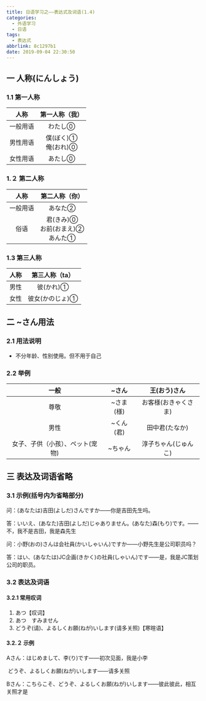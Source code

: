 ```yaml
---
title: 日语学习之——表达式及词语(1.4)
categories:
  - 外语学习
  - 日语
tags:
  - 表达式
abbrlink: 8c1297b1
date: 2019-09-04 22:30:50
---
```


## 一 人称(にんしょう)

### 1.1 第一人称

|   人称   |       第一人称（我）       |
| :------: | :------------------------: |
| 一般用语 |          わたし⓪           |
| 男性用语 | 僕(ぼく)①<br>俺(おれ)⓪<br> |
| 女性用语 |          あたし⓪           |

<!--more-->

### 1.２ 第二人称

|   人称   |              第二人称（你）               |
| :------: | :---------------------------------------: |
| 一般用语 |                  あなた②                  |
|   俗语   | 君(きみ)⓪<br>お前(おまえ)②<br>あんた①<br> |

### 1.3  第三人称

| 人称 | 第三人称（ta）  |
| :--: | :-------------: |
| 男性 |    彼(かれ)①    |
| 女性 | 彼女(かのじょ)① |



## 二 ~さん用法

### 2.1 用法说明
* 不分年龄、性别使用。但不用于自己

### 2.2 举例

|               一般               |   ~さん   |     王(おう)さん     |
| :------------------------------: | :-------: | :------------------: |
|               尊敬               | ~さま(様) | お客様(おきゃくさま) |
|               男性               | ~くん(君) |    田中君(たなか)    |
| 女子、子供（小孩）、ペット(宠物) |  ~ちゃん  | 淳子ちゃん(じゅんこ) |

## 三 表达及词语省略

### 3.1 示例(括号内为省略部分)

问：(あなたは)吉田(よしだ)さんですか——你是吉田先生吗。　　

答：いいえ、(あなた)吉田(よしだ)じゃありません。(あなた)森(もり)です。——不，我不是吉田，我是森先生



问：小野(おの)さんは会社員(かいしゃいん)ですか——小野先生是公司职员吗？    

答：はい、(あなたは)JC企画(きかく)の社員(しゃいん)です——是，我是JC策划公司的职员。


### 3.2 表达及词语

#### 3.2.1 常用叹词
1. あつ【叹词】
2. あつ　すみません
3. どうぞ(请)、よるしくお願(ねが)いします(请多关照)【寒暄语】

#### 3.2.２ 示例

Aさん：はじめまして、李(り)です——初次见面，我是小李       

​			どうぞ、よるしくお願(ねが)いします——请多关照

Bさん：こちらこそ、どうぞ、よるしくお願(ねが)いします——彼此彼此，相互关照才是